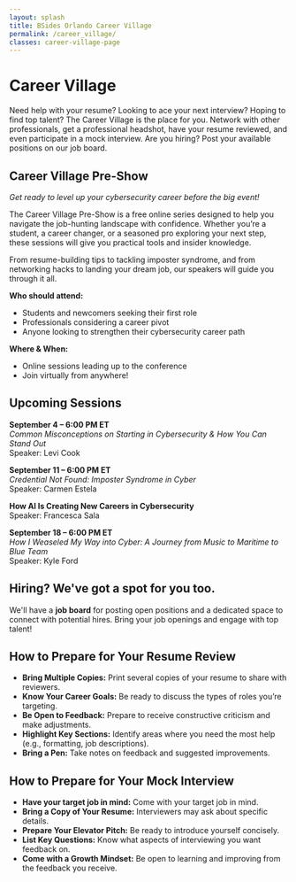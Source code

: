 ```yaml
---
layout: splash
title: BSides Orlando Career Village
permalink: /career_village/
classes: career-village-page
---
```

# Career Village

<div class="event-card">
  <div class="event-content">
    <p>Need help with your resume? Looking to ace your next interview? Hoping to find top talent? The Career Village is the place for you. Network with other professionals, get a professional headshot, have your resume reviewed, and even participate in a mock interview. Are you hiring? Post your available positions on our job board.</p>
  </div>
</div>

<div class="event-card">
  <div class="event-content">
    <h2>Career Village Pre-Show</h2>
    <p><em>Get ready to level up your cybersecurity career before the big event!</em></p>
    <p>The Career Village Pre-Show is a free online series designed to help you navigate the job-hunting landscape with confidence. Whether you’re a student, a career changer, or a seasoned pro exploring your next step, these sessions will give you practical tools and insider knowledge.</p>
    <p>From resume-building tips to tackling imposter syndrome, and from networking hacks to landing your dream job, our speakers will guide you through it all.</p>
    <p><strong>Who should attend:</strong></p>
    <ul>
      <li>Students and newcomers seeking their first role</li>
      <li>Professionals considering a career pivot</li>
      <li>Anyone looking to strengthen their cybersecurity career path</li>
    </ul>
    <p><strong>Where &amp; When:</strong></p>
    <ul>
      <li>Online sessions leading up to the conference</li>
      <li>Join virtually from anywhere!</li>
    </ul>
  </div>
</div>

<div class="event-card">
  <div class="event-content">
    <h2>Upcoming Sessions</h2>
    <p><strong>September 4 – 6:00 PM ET</strong><br>
    <em>Common Misconceptions on Starting in Cybersecurity &amp; How You Can Stand Out</em><br>
    Speaker: Levi Cook</p>
    <p><strong>September 11 – 6:00 PM ET</strong><br>
    <em>Credential Not Found: Imposter Syndrome in Cyber</em><br>
    Speaker: Carmen Estela</p>
    <p><strong>How AI Is Creating New Careers in Cybersecurity</strong><br>
    Speaker: Francesca Sala</p>
    <p><strong>September 18 – 6:00 PM ET</strong><br>
    <em>How I Weaseled My Way into Cyber: A Journey from Music to Maritime to Blue Team</em><br>
    Speaker: Kyle Ford</p>
  </div>
</div>

<div class="event-card">
  <div class="event-content">
    <h2>Hiring? We've got a spot for you too.</h2>
    <p>We'll have a <strong>job board</strong> for posting open positions and a dedicated space to connect with potential hires. Bring your job openings and engage with top talent!</p>
  </div>
</div>

<div class="event-card">
  <div class="event-content">
    <h2>How to Prepare for Your Resume Review</h2>
    <ul>
      <li><strong>Bring Multiple Copies:</strong> Print several copies of your resume to share with reviewers.</li>
      <li><strong>Know Your Career Goals:</strong> Be ready to discuss the types of roles you’re targeting.</li>
      <li><strong>Be Open to Feedback:</strong> Prepare to receive constructive criticism and make adjustments.</li>
      <li><strong>Highlight Key Sections:</strong> Identify areas where you need the most help (e.g., formatting, job descriptions).</li>
      <li><strong>Bring a Pen:</strong> Take notes on feedback and suggested improvements.</li>
    </ul>
  </div>
</div>

<div class="event-card">
  <div class="event-content">
    <h2>How to Prepare for Your Mock Interview</h2>
    <ul>
      <li><strong>Have your target job in mind:</strong> Come with your target job in mind.</li>
      <li><strong>Bring a Copy of Your Resume:</strong> Interviewers may ask about specific details.</li>
      <li><strong>Prepare Your Elevator Pitch:</strong> Be ready to introduce yourself concisely.</li>
      <li><strong>List Key Questions:</strong> Know what aspects of interviewing you want feedback on.</li>
      <li><strong>Come with a Growth Mindset:</strong> Be open to learning and improving from the feedback you receive.</li>
    </ul>
  </div>
</div>
